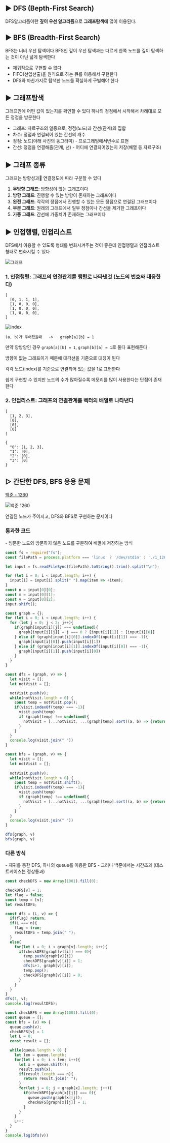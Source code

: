## ▶️ DFS (Bepth-First Search)
DFS알고리즘이란 **깊이 우선 알고리즘**으로 **그래프탐색에** 많이 이용된다.

## ▶️ BFS (Breadth-First Search)
BFS는 너비 우선 탐색이다 BFS인 깊이 우선 탐색과는 다르게 한쪽 노드를 깊이 탐색하는 것이 아닌 넓게 탐색한다
- 재귀적으로 구현할 수 없다
- FIFO(선입선출)을 원칙으로 하는 큐를 이용해서 구현한다
- DFS와 마찬가지로 탐색한 노드를 확실하게 구별해야 한다

## ▶️ 그래프탐색
그래프안에 어떤 값이 있는지를 확인할 수 있다 하나의 정점에서 시작해서 차례대로 모든 정점을 방문한다

- 그래프: 자료구조의 일종으로, 정점(노드)과 간선(관계)의 집합
- 차수: 정점과 연결되어 있는 간선의 개수
- 정점: 노드(아래 사진의 동그라미) - 프로그래밍에서변수로 표현
- 간선: 정점을 연결해줌(관계, 선) - 어디에 연결되어있는지 저장(배열 등 자료구조)

## ▶️ 그래프 종류
그래프는 방향성과 연결정도에 따라 구분할 수 있다
1. **무방향 그래프**: 방향성이 없는 그래프이다
2. **방향 그래프**: 진행할 수 있는 방향이 존재하는 그래프이다
3. **완전 그래프**: 각각의 정점에서 진행할 수 있는 모든 정점으로 연결된 그래프이다
4. **부분 그래프**: 원래의 그래프에서 일부 정점이나 간선을 제거한 그래프이다
5. **가중 그래프**: 간선에 가중치가 존재하는 그래프이다

## ▶️ 인접행렬, 인접리스트
DFS에서 이용할 수 있도록 형태를 변화시켜주는 것이 좋은데 인접행렬과 인접리스트 형태로 변화시킬 수 있다

![그래프](./imgs/그래프.png)

### 1. **인접행렬**: 그래프의 연결관계를 행렬로 나타낸것 (노드의 번호와 대응한다)

```
[
  [0, 1, 1, 1],
  [1, 0, 0, 0],
  [1, 0, 0, 0],
  [1, 0, 0, 0],
]
```
![index](./imgs/index.png)
```
(a, b)가 주어졌을때   ->   graph[a][b] = 1
```
만약 양방양인 경우 `graph[a][b] = 1`, `graph[b][a] = 1`로 둘다 표현해준다

방향이 없는 그래프이기 때문에 대각선을 기준으로 대칭이 된다

각각 노드(index)를 기준으로 연결되어 있는 값을 1로 표현한다

쉽게 구현할 수 있지만 노드의 수가 많아질수록 메모리를 많이 사용한다는 단점이 존재한다

### 2. **인접리스트**: 그래프의 연결관계를 벡터의 배열로 나타낸다
```
[
  [1, 2, 3],
  [0],
  [0],
  [0]
]
```
```
{
  "0": [1, 2, 3],
  "1": [0],
  "2": [0],
  "3": [0]
}
```

## ▷ 간단한 DFS, BFS 응용 문제

[ 백준 - 1260 ](https://www.acmicpc.net/problem/1260)

![백준 1260](./imgs/백준1260.png)

연결된 노드가 주어지고, DFS와 BFS로 구현하는 문제이다


<h3>통과한 코드</h3>
- 빙문한 노드와 방문하지 않은 노드를 구분하여 배열에 저장하는 방식

```js
const fs = require("fs");
const filePath = process.platform === 'linux' ? '/dev/stdin' : './1_1260.txt';

let input = fs.readFileSync(filePath).toString().trim().split("\n");

for (let i = 0; i < input.length; i++) {
  input[i] = input[i].split(" ").map(item => +item);
}
const n = input[0][0];
const m = input[0][1];
const v = input[0][2];
input.shift();

const graph = {};
for (let i = 0; i < input.length; i++) {
  for (let j = 0; j < 2; j++){
    if(graph[input[i][j]] === undefined){
      graph[input[i][j]] = j === 0 ? [input[i][1]] : [input[i][0]]
    } else if (graph[input[i][0]].indexOf(input[i][1]) === -1){
      graph[input[i][0]].push(input[i][1])
    } else if (graph[input[i][1]].indexOf(input[i][0]) === -1){
      graph[input[i][1]].push(input[i][0])
    }
  }
}

const dfs = (graph, v) => {
  let visit = [];
  let notVisit = [];

  notVisit.push(v);
  while(notVisit.length > 0) {
    const temp = notVisit.pop();
    if(visit.indexOf(temp) === -1){
      visit.push(temp)
      if (graph[temp] !== undefined){
        notVisit = [...notVisit, ...(graph[temp].sort((a, b) => {return b-a}))];
      }
    }
  }
  console.log(visit.join(" "))
}

const bfs = (graph, v) => {
  let visit = [];
  let notVisit = [];
  
  notVisit.push(v);
  while(notVisit.length > 0) {
    const temp = notVisit.shift();
    if(visit.indexOf(temp) === -1){
      visit.push(temp)
      if (graph[temp] !== undefined){
        notVisit = [...notVisit, ...(graph[temp].sort((a, b) => {return a-b}))];
      }
    }
  }
  console.log(visit.join(" "))
}

dfs(graph, v)
bfs(graph, v)
```

<h3>다른 방식</h3>
- 재귀를 통한 DFS, 하나의 queue를 이용한 BFS
- 그러나 백준에서는 시간초과 (테스트케이스는 정상통과)

```js
const checkDFS = new Array(1001).fill(0);

checkDFS[v] = 1;
let flag = false;
const temp = [v];
let resultDFS;

const dfs = (L, v) => {
  if(flag) return;
  if(L === n){
    flag = true;
    resultDFS = temp.join(" ");
  }
  else{
    for(let i = 0; i < graph[v].length; i++){
      if(checkDFS[graph[v][i]] === 0){
        temp.push(graph[v][i])
        checkDFS[graph[v][i]] = 1;
        dfs(L+1, graph[v][i]);
        temp.pop();
        checkDFS[graph[v][i]] = 0;
      }
    }
  }
}
dfs(1, v);
console.log(resultDFS);

const checkBFS = new Array(1001).fill(0);
const queue = [];
const bfs = (v) => {
  queue.push(v);
  checkBFS[v] = 1
  let L = 0;
  const result = [];

  while(queue.length > 0) {
    let len = queue.length;
    for(let i = 0; i < len; i++){
      let x = queue.shift();
      result.push(x);
      if(result.length === n){
        return result.join(" ");
      }
      for(let j = 0; j < graph[x].length; j++){
        if(checkBFS[graph[x][j]] === 0){
          queue.push(graph[x][j]);
          checkBFS[graph[x][j]] = 1;
        }
      }
    }
    L++;
  }
}
console.log(bfs(v))
```
